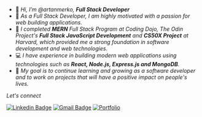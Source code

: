 
- 👋 *Hi, I’m @artanmerko, **Full Stack Developer***
- 👀 *As a Full Stack Developer, I am highly motivated  with a passion for web building applications.*
- 🌱 *I completed **MERN** Full Stack Program at Coding Dojo, The Odin Project's **Full Stack JavaScript Development** and **CS50X Project** at Harvard, which provided me a strong foundation in software development and web technologies.* 
- 💻 *I have experience in building modern web applications using technologies such as **React, Node.js, Express.js and MongoDB**.*
- 🎯 *My goal is to continue learning and growing as a software developer and to work on projects that will have a positive impact on people's lives.*


*Let's connect*
<!-- #### 🔗[LinkedIn](https://www.linkedin.com/in/artanmerko/)
#### 📧 <a href = "mailto: artanmerko@gmail.com"><i>Email<i></a> -->

  
[![Linkedin Badge](https://img.shields.io/badge/-artanmerko-blue?style=flat&logo=Linkedin&logoColor=white&link=https://www.linkedin.com/in/artanmerko/)](https://www.linkedin.com/in/artanmerko/)
[![Gmail Badge](https://img.shields.io/badge/-artanmerko@gmail.com-d14836?style=flat&logo=Gmail&logoColor=white&link=mailto:mailto:artanmerko@gmail.com)](mailto:artanmerko@gmail.com)
[![Portfolio](https://img.shields.io/badge/ARTAN-12100E?style=for-the-badge&logo=medium&logoColor=white)](https://artanmerko.netlify.app/)

<!-- -
artanmerko/artanmerko is a ✨ special ✨ repository because its `README.md` (this file) appears on your GitHub profile.
You can click the Preview link to take a look at your changes.
- ![image title](https://rushter.com/counter.svg)

![image title](https://rushter.com/counter.svg)
![github](https://img.shields.io/badge/GitHub-000000?style=for-the-badge&logo=G!itHub&logoColor=white)
`

--->
